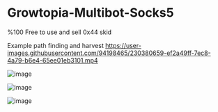 # Growtopia-Multibot-Socks5
%100 Free to use and sell 0x44 skid

Example path finding and harvest 
https://user-images.githubusercontent.com/94198465/230380659-ef2a49ff-7ec8-4a79-b6e4-65ee01eb3101.mp4

![image](https://user-images.githubusercontent.com/94198465/230382066-a6ad1651-73f2-4ac9-a8fe-044ecfe2801b.png)

![image](https://user-images.githubusercontent.com/94198465/230382128-bdac55ff-c72e-484f-957e-2dde405f6dc3.png)

![image](https://user-images.githubusercontent.com/94198465/230382177-f9aa0162-85b2-4655-a6f2-256ad90ab57d.png)
